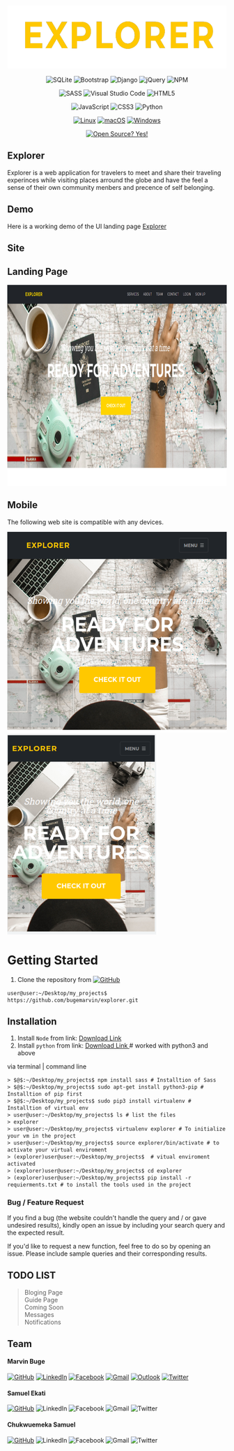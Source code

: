 <div align="center">
<img src="/explorer/static/explorer/assets/img/logos-transperent.png"height="144px"/>

![SQLite](https://img.shields.io/badge/sqlite-%2307405e.svg?style=for-the-badge&logo=sqlite&logoColor=white)  ![Bootstrap](https://img.shields.io/badge/bootstrap-%23563D7C.svg?style=for-the-badge&logo=bootstrap&logoColor=white)  ![Django](https://img.shields.io/badge/django-%23092E20.svg?style=for-the-badge&logo=django&logoColor=white)  ![jQuery](https://img.shields.io/badge/jquery-%230769AD.svg?style=for-the-badge&logo=jquery&logoColor=white)  ![NPM](https://img.shields.io/badge/NPM-%23000000.svg?style=for-the-badge&logo=npm&logoColor=white)

![SASS](https://img.shields.io/badge/SASS-hotpink.svg?style=for-the-badge&logo=SASS&logoColor=white)  ![Visual Studio Code](https://img.shields.io/badge/Visual%20Studio%20Code-0078d7.svg?style=for-the-badge&logo=visual-studio-code&logoColor=white)  ![HTML5](https://img.shields.io/badge/html5-%23E34F26.svg?style=for-the-badge&logo=html5&logoColor=white)  

![JavaScript](https://img.shields.io/badge/javascript-%23323330.svg?style=for-the-badge&logo=javascript&logoColor=%23F7DF1E)  	![CSS3](https://img.shields.io/badge/css3-%231572B6.svg?style=for-the-badge&logo=css3&logoColor=white)  ![Python](https://img.shields.io/badge/python-3670A0?style=for-the-badge&logo=python&logoColor=ffdd54)

[![Linux](https://svgshare.com/i/Zhy.svg)](https://svgshare.com/i/Zhy.svg)  [![macOS](https://svgshare.com/i/ZjP.svg)](https://svgshare.com/i/ZjP.svg)  [![Windows](https://svgshare.com/i/ZhY.svg)](https://svgshare.com/i/ZhY.svg)

[![Open Source? Yes!](https://badgen.net/badge/Open%20Source%20%3F/Yes%21/blue?icon=github)](https://github.com/Naereen/badges/)

</div>

## Explorer

Explorer is a web application for travelers to meet and share their traveling experinces while visiting places arround the globe and have the feel a sense of their own community menbers and precence of self belonging.


## Demo

Here is a working demo of the UI landing page <a href="https://bugemarvin.github.io/explorer/" target="_blank">Explorer</a>

## Site

## Landing Page

<img src="/assets/Readme/image.png" width="1000px" height="460px" />

## Mobile

The following web site is compatible with any devices.

<img src="/assets/Readme/Moblie_landing-page.png" height="460px" />

<img src="/assets/Readme/Moblie_landing-page1.png" height="460px" />


# Getting Started

1. Clone the repository from  [![GitHub](https://badgen.net/badge/icon/github?icon=github&label)](https://github.com) 
  ```
  user@user:~/Desktop/my_projects$ https://github.com/bugemarvin/explorer.git
  ```

## Installation
1. Install `Node` from link: <a href="https://nodejs.org/en/download/"> Download Link </a>
2. Install `python` from link: <a href="https://nodejs.org/en/download/"> Download Link </a> # worked with python3 and above

via terminal | command line
  ```
  > $@$:~/Desktop/my_projects$ npm install sass # Installtion of Sass
  > $@$:~/Desktop/my_projects$ sudo apt-get install python3-pip # Installtion of pip first
  > $@$:~/Desktop/my_projects$ sudo pip3 install virtualenv # Installtion of virtual env
  > user@user:~/Desktop/my_projects$ ls # list the files
  > explorer
  > user@user:~/Desktop/my_projects$ virtualenv explorer # To initialize your vm in the project
  > user@user:~/Desktop/my_projects$ source explorer/bin/activate # to activate your virtual enviroment
  > (explorer)user@user:~/Desktop/my_projects$  # vitual enviroment activated
  > (explorer)user@user:~/Desktop/my_projects$ cd explorer 
  > (explorer)user@user:~/Desktop/my_projects$ pip install -r requierments.txt # to install the tools used in the project
  ```
### Bug / Feature Request
If you find a bug (the website couldn't handle the query and / or gave undesired results), kindly open an issue by including your search query and the expected result.

If you'd like to request a new function, feel free to do so by opening an issue. Please include sample queries and their corresponding results.

## TODO LIST

> Bloging Page\
> Guide Page\
> Coming Soon\
> Messages\
> Notifications

## Team

#### Marvin Buge   

<a href="https://github.com/bugemarvin/explorer/" traget="_blank">![GitHub](https://img.shields.io/badge/github-%23121011.svg?style=for-the-badge&logo=github&logoColor=white)</a>  <a href="https://www.linkedin.com/in/marvin-kurland-29b799133/" target="_blank">![LinkedIn](https://img.shields.io/badge/linkedin-%230077B5.svg?style=for-the-badge&logo=linkedin&logoColor=white)</a>  <a href="https://www.facebook.com/marvin.buge" target="_blank">![Facebook](https://img.shields.io/badge/Facebook-%231877F2.svg?style=for-the-badge&logo=Facebook&logoColor=white)</a>  <a href="mailto:bugemarvin@gmailcom" target="_blank">![Gmail](https://img.shields.io/badge/Gmail-D14836?style=for-the-badge&logo=gmail&logoColor=white)</a>  <a href="mailto:bugemarvin@outlook.com">![Outlook](https://img.shields.io/badge/Microsoft_Outlook-0078D4?style=for-the-badge&logo=microsoft-outlook&logoColor=white)</a>  <a href="https://twitter.com/MarvinKurland" target="_blank">![Twitter](https://img.shields.io/badge/Twitter-%231DA1F2.svg?style=for-the-badge&logo=Twitter&logoColor=white)</a>

#### Samuel Ekati   

<a href="https://github.com/bugemarvin/explorer/" traget="_blank">![GitHub](https://img.shields.io/badge/github-%23121011.svg?style=for-the-badge&logo=github&logoColor=white)</a>  ![LinkedIn](https://img.shields.io/badge/linkedin-%230077B5.svg?style=for-the-badge&logo=linkedin&logoColor=white)  ![Facebook](https://img.shields.io/badge/Facebook-%231877F2.svg?style=for-the-badge&logo=Facebook&logoColor=white)  ![Gmail](https://img.shields.io/badge/Gmail-D14836?style=for-the-badge&logo=gmail&logoColor=white)  ![Twitter](https://img.shields.io/badge/Twitter-%231DA1F2.svg?style=for-the-badge&logo=Twitter&logoColor=white)

#### Chukwuemeka Samuel  

<a href="https://github.com/bugemarvin/explorer/" traget="_blank">![GitHub](https://img.shields.io/badge/github-%23121011.svg?style=for-the-badge&logo=github&logoColor=white)</a>   ![LinkedIn](https://img.shields.io/badge/linkedin-%230077B5.svg?style=for-the-badge&logo=linkedin&logoColor=white)  ![Facebook](https://img.shields.io/badge/Facebook-%231877F2.svg?style=for-the-badge&logo=Facebook&logoColor=white)  ![Gmail](https://img.shields.io/badge/Gmail-D14836?style=for-the-badge&logo=gmail&logoColor=white)  ![Twitter](https://img.shields.io/badge/Twitter-%231DA1F2.svg?style=for-the-badge&logo=Twitter&logoColor=white)
